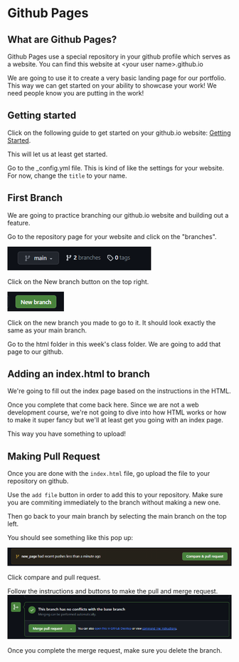 # Github Pages

## What are Github Pages?
Github Pages use a special repository in your github profile which serves as a website. You can find this website at \<your user name\>.github.io

We are going to use it to create a very basic landing page for our portfolio. This way we can get started on your ability to showcase your work! We need people know you are putting in the work!

## Getting started

Click on the following guide to get started on your github.io website: [Getting Started](https://docs.github.com/en/pages/quickstart).

This will let us at least get started.

Go to the _config.yml file. This is kind of like the settings for your website. For now, change the `title` to your name.

## First Branch

We are going to practice branching our github.io website and building out a feature.

Go to the repository page for your website and click on the "branches".

![Alt text](image.png)

Click on the New branch button on the top right.

![github new branch button](image-1.png)

Click on the new branch you made to go to it. It should look exactly the same as your main branch. 

Go to the html folder in this week's class folder. We are going to add that page to our github.

## Adding an index.html to branch

We're going to fill out the index page based on the instructions in the HTML. 

Once you complete that come back here. Since we are not a web development course, we're not going to dive into how HTML works or how to make it super fancy but we'll at least get you going with an index page. 

This way you have something to upload!

## Making Pull Request

Once you are done with the `index.html` file, go upload the file to your repository on github. 

Use the `add file` button in order to add this to your repository. Make sure you are commiting immediately to the branch without making a new one.

Then go back to your main branch by selecting the main branch on the top left.

You should see something like this pop up: 

![Alt text](image-2.png)

Click compare and pull request. 

Follow the instructions and buttons to make the pull and merge request.
![Alt text](image-3.png)

Once you complete the merge request, make sure you delete the branch.
